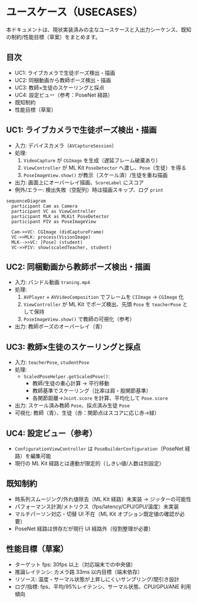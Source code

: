 # ユースケース（USECASES）

本ドキュメントは、現状実装済みの主なユースケースと入出力シーケンス、既知の制約/性能目標（草案）をまとめます。

## 目次
- UC1: ライブカメラで生徒ポーズ検出・描画
- UC2: 同梱動画から教師ポーズ検出・描画
- UC3: 教師×生徒のスケーリングと採点
- UC4: 設定ビュー（参考：PoseNet 経路）
- 既知制約
- 性能目標（草案）

## UC1: ライブカメラで生徒ポーズ検出・描画
- 入力: デバイスカメラ（`AVCaptureSession`）
- 処理:
  1) `VideoCapture` が `CGImage` を生成（遅延フレーム破棄あり）
  2) `ViewController` が ML Kit `PoseDetector` へ渡し、`Pose`（生徒）を得る
  3) `PoseImageView.show()` が教示（スケール済）/生徒を重ね描画
- 出力: 画面上にオーバーレイ描画、`ScoreLabel` にスコア
- 例外/エラー: 検出失敗（空配列）時は描画スキップ、ログ `print`

```mermaid
sequenceDiagram
  participant Cam as Camera
  participant VC as ViewController
  participant MLK as MLKit PoseDetector
  participant PIV as PoseImageView

  Cam->>VC: CGImage (didCaptureFrame)
  VC->>MLK: process(VisionImage)
  MLK-->>VC: [Pose] (student)
  VC->>PIV: show(scaledTeacher, student)
```

## UC2: 同梱動画から教師ポーズ検出・描画
- 入力: バンドル動画 `traning.mp4`
- 処理:
  1) `AVPlayer` + `AVVideoComposition` でフレームを `CIImage` → `CGImage` 化
  2) `ViewController` が ML Kit でポーズ検出、先頭 `Pose` を `teacherPose` として保持
  3) `PoseImageView.show()` で教師の可視化（参考）
- 出力: 教師ポーズのオーバーレイ（青）

## UC3: 教師×生徒のスケーリングと採点
- 入力: `teacherPose`, `studentPose`
- 処理:
  - `ScaledPoseHelper.getScaledPose()`:
    - 教師/生徒の重心計算 → 平行移動
    - 教師基準でスケーリング（比率は肩・股関節基準）
    - 各関節距離→`Joint.score` を計算、平均化して `Pose.score`
- 出力: スケール済み教師 `Pose`、採点済み生徒 `Pose`
- 可視化: 教師（青）、生徒（赤：関節点はスコアに応じ赤→緑）

## UC4: 設定ビュー（参考）
- `ConfigurationViewController` は `PoseBuilderConfiguration`（PoseNet 経路）を編集可能
- 現行の ML Kit 経路とは連動が限定的（しきい値/人数は別設定）

## 既知制約
- 時系列スムージング/外れ値除去（ML Kit 経路）未実装 → ジッターの可能性
- パフォーマンス計測/メトリクス（fps/latency/CPU/GPU/温度）未実装
- マルチパーソン対応・切替 UI 不在（ML Kit オプション既定値の確認が必要）
- PoseNet 経路は併存だが現行 UI 経路外（役割整理が必要）

## 性能目標（草案）
- ターゲット fps: 30fps 以上（対応端末での中央値）
- 推論レイテンシ: カメラ路 33ms 以内目標（端末依存）
- リソース: 温度・サーマル状態が上昇しにくいサンプリング/間引き設計
- ログ/指標: fps、平均/95%レイテンシ、サーマル状態、CPU/GPU/ANE 利用傾向

